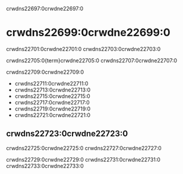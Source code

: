 crwdns22697:0crwdne22697:0
# crwdns22699:0crwdne22699:0

crwdns22701:0crwdne22701:0 crwdns22703:0crwdne22703:0

crwdns22705:0{term}crwdne22705:0 crwdns22707:0crwdne22707:0

crwdns22709:0crwdne22709:0

- crwdns22711:0crwdne22711:0
- crwdns22713:0crwdne22713:0
- crwdns22715:0crwdne22715:0
- crwdns22717:0crwdne22717:0
- crwdns22719:0crwdne22719:0
- crwdns22721:0crwdne22721:0

## crwdns22723:0crwdne22723:0

crwdns22725:0crwdne22725:0 crwdns22727:0crwdne22727:0

crwdns22729:0crwdne22729:0 crwdns22731:0crwdne22731:0 crwdns22733:0crwdne22733:0
